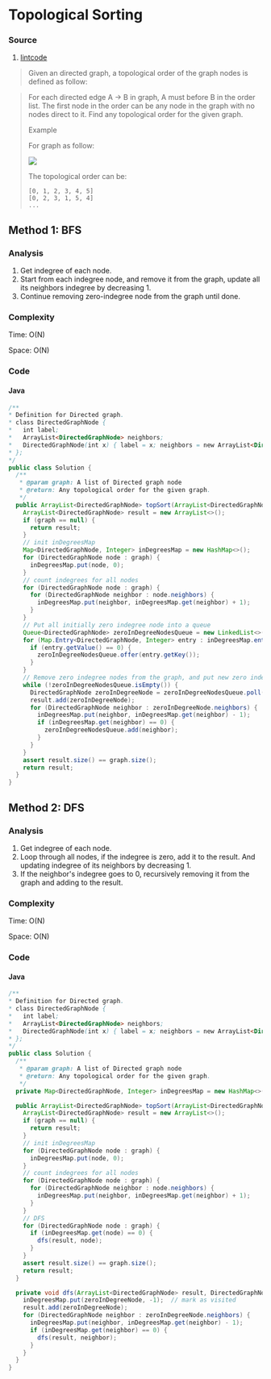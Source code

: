 # Topological Sorting
### Source 
1. [lintcode](http://www.lintcode.com/en/problem/topological-sorting/)

> Given an directed graph, a topological order of the graph nodes is defined as follow:
 
> For each directed edge A -> B in graph, A must before B in the order list.
> The first node in the order can be any node in the graph with no nodes direct to it.
> Find any topological order for the given graph.
> 
> Example
> 
> For graph as follow:
> 
> ![](https://encrypted-tbn0.gstatic.com/images?q=tbn:ANd9GcThE9AgZZszyhwe0o9qpp3VyizdIj9kWwMY50HiQEysXvkSLsoZ)
> 
> The topological order can be:
> 
> ```
> [0, 1, 2, 3, 4, 5]
> [0, 2, 3, 1, 5, 4]
> ...
> ```

## Method 1: BFS
### Analysis
1. Get indegree of each node. 
2. Start from each indegree node, and remove it from the graph, update all its neighbors indegree by decreasing 1. 
3. Continue removing zero-indegree node from the graph until done.

### Complexity
Time: O(N)

Space: O(N)

### Code
#### Java
```java
/**
* Definition for Directed graph.
* class DirectedGraphNode {
*   int label;
*   ArrayList<DirectedGraphNode> neighbors;
*   DirectedGraphNode(int x) { label = x; neighbors = new ArrayList<DirectedGraphNode>(); }
* };
*/
public class Solution {
  /**
   * @param graph: A list of Directed graph node
   * @return: Any topological order for the given graph.
   */    
  public ArrayList<DirectedGraphNode> topSort(ArrayList<DirectedGraphNode> graph) {
    ArrayList<DirectedGraphNode> result = new ArrayList<>();
    if (graph == null) {
      return result;
    }
    // init inDegreesMap
    Map<DirectedGraphNode, Integer> inDegreesMap = new HashMap<>();
    for (DirectedGraphNode node : graph) {
      inDegreesMap.put(node, 0);
    }
    // count indegrees for all nodes
    for (DirectedGraphNode node : graph) {
      for (DirectedGraphNode neighbor : node.neighbors) {
        inDegreesMap.put(neighbor, inDegreesMap.get(neighbor) + 1);
      }
    }
    // Put all initially zero indegree node into a queue
    Queue<DirectedGraphNode> zeroInDegreeNodesQueue = new LinkedList<>();
    for (Map.Entry<DirectedGraphNode, Integer> entry : inDegreesMap.entrySet()) {
      if (entry.getValue() == 0) {
        zeroInDegreeNodesQueue.offer(entry.getKey());
      }
    }
    // Remove zero indegree nodes from the graph, and put new zero indegree node into queue.
    while (!zeroInDegreeNodesQueue.isEmpty()) {
      DirectedGraphNode zeroInDegreeNode = zeroInDegreeNodesQueue.poll();
      result.add(zeroInDegreeNode);
      for (DirectedGraphNode neighbor : zeroInDegreeNode.neighbors) {
        inDegreesMap.put(neighbor, inDegreesMap.get(neighbor) - 1);
        if (inDegreesMap.get(neighbor) == 0) {
          zeroInDegreeNodesQueue.add(neighbor);
        }
      }
    }
    assert result.size() == graph.size();
    return result;
  }
}
```

## Method 2: DFS
### Analysis
1. Get indegree of each node. 
2. Loop through all nodes, if the indegree is zero, add it to the result. And updating indegree of its neighbors by decreasing 1. 
3. If the neighbor's indegree goes to 0, recursively removing it from the graph and adding to the result.

### Complexity
Time: O(N)

Space: O(N)

### Code
#### Java
```java
/**
* Definition for Directed graph.
* class DirectedGraphNode {
*   int label;
*   ArrayList<DirectedGraphNode> neighbors;
*   DirectedGraphNode(int x) { label = x; neighbors = new ArrayList<DirectedGraphNode>(); }
* };
*/
public class Solution {
  /**
   * @param graph: A list of Directed graph node
   * @return: Any topological order for the given graph.
   */    
  private Map<DirectedGraphNode, Integer> inDegreesMap = new HashMap<>();

  public ArrayList<DirectedGraphNode> topSort(ArrayList<DirectedGraphNode> graph) {
    ArrayList<DirectedGraphNode> result = new ArrayList<>();
    if (graph == null) {
      return result;
    }
    // init inDegreesMap
    for (DirectedGraphNode node : graph) {
      inDegreesMap.put(node, 0);
    }
    // count indegrees for all nodes
    for (DirectedGraphNode node : graph) {
      for (DirectedGraphNode neighbor : node.neighbors) {
        inDegreesMap.put(neighbor, inDegreesMap.get(neighbor) + 1);
      }
    }
    // DFS
    for (DirectedGraphNode node : graph) {
      if (inDegreesMap.get(node) == 0) {
        dfs(result, node);
      }
    }
    assert result.size() == graph.size();
    return result;
  }

  private void dfs(ArrayList<DirectedGraphNode> result, DirectedGraphNode zeroInDegreeNode) {
    inDegreesMap.put(zeroInDegreeNode, -1);  // mark as visited
    result.add(zeroInDegreeNode);
    for (DirectedGraphNode neighbor : zeroInDegreeNode.neighbors) {
      inDegreesMap.put(neighbor, inDegreesMap.get(neighbor) - 1);
      if (inDegreesMap.get(neighbor) == 0) {
        dfs(result, neighbor);
      }
    }
  }
}
```
